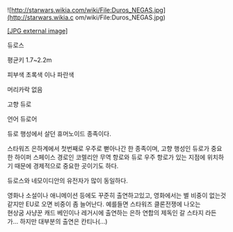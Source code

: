 ![http://starwars.wikia.com/wiki/File:Duros_NEGAS.jpg](http://starwars.wikia.c
om/wiki/File:Duros_NEGAS.jpg)

[[JPG external image]](http://starwars.wikia.com/wiki/File:Duros_NEGAS.jpg)

  
듀로스

평균키 1.7~2.2m

피부색 초록색 이나 파란색

머리카락 없음

고향 듀로

언어 듀로어

듀로 행성에서 살던 휴머노이드 종족이다.

스타워즈 은하계에서 첫번째로 우주로 뻗아나간 한 종족이며, 고향 행성인 듀로가 중요한 하이퍼 스페이스 경로인 코렐리안 무역 항로와 듀로 우주
항로가 있는 지점에 위치하기 때문에 경제적으로 중요한 곳이기도 하다.

듀로스와 네모이디안의 유전자가 많이 동일하다.

영화나 소설이나 애니메이션 등에도 꾸준히 출연하고있고, 영화에서는 별 비중이 없는것 같지만 EU로 오면 비중이 좀 늘어난다. 예를들면
스타워즈 클론전쟁에 나오는  
현상굼 사냥꾼 캐드 베인이나 레거시에 출연하는 은하 연합의 제독인 갈 스타지 라든가... 하지만 대부분의 출연은 칸티나(...)


